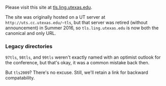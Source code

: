 Please visit this site at [tls.ling.utexas.edu](http://tls.ling.utexas.edu/).

The site was originally hosted on a UT server at `http://uts.cc.utexas.edu/~tls`,
but that server was retired (without announcement) in Summer 2016,
so `tls.ling.utexas.edu` is now both the canonical and only URL.


### Legacy directories

`97tls`, `98tls`, and `99tls` weren't exactly named with an optimist outlook for the conference, but that's okay, it was a common mistake back then.

But `tls2009`? There's no excuse. Still, we'll retain a link for backward compatability.
